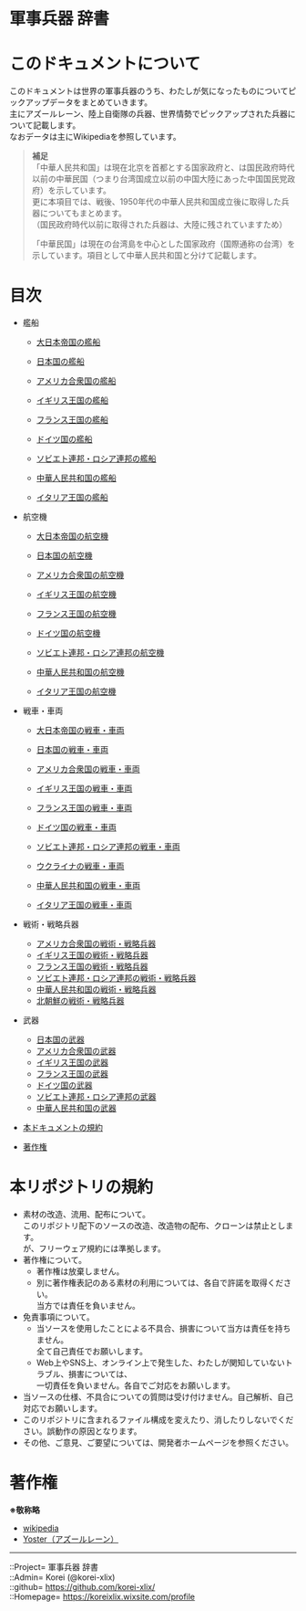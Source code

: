 # 軍事兵器 辞書

# このドキュメントについて <a name="aHowto"></a>
このドキュメントは世界の軍事兵器のうち、わたしが気になったものについてピックアップデータをまとめていきます。  
主にアズールレーン、陸上自衛隊の兵器、世界情勢でピックアップされた兵器について記載します。  
なおデータは主にWikipediaを参照しています。  
  
> **補足**  
> 「中華人民共和国」は現在北京を首都とする国家政府と、は国民政府時代以前の中華民国（つまり台湾国成立以前の中国大陸にあった中国国民党政府）を示しています。  
> 更に本項目では、戦後、1950年代の中華人民共和国成立後に取得した兵器についてもまとめます。  
> （国民政府時代以前に取得された兵器は、大陸に残されていますため）  
>   
> 「中華民国」は現在の台湾島を中心とした国家政府（国際通称の台湾）を示しています。項目として中華人民共和国と分けて記載します。  



# 目次 <a name="aMokuji"></a>
* 艦船
	* [大日本帝国の艦船](/ship/readme.md#aEmp-Japan)
	* [日本国の艦船](/ship_mod/readme.md#aJapan)

	* [アメリカ合衆国の艦船](/ship/readme.md#aAmerica)
	* [イギリス王国の艦船](/ship/readme.md#aEngland)
	* [フランス王国の艦船](/ship/readme.md#aFrance)
	* [ドイツ国の艦船](/ship/readme.md#aGermany)
	* [ソビエト連邦・ロシア連邦の艦船](/ship/readme.md#aRussia)
	* [中華人民共和国の艦船](/ship/readme.md#aChina)
	* [イタリア王国の艦船](/ship/readme.md#aItaly)

* 航空機
	* [大日本帝国の航空機](/plane/readme.md#aEmp-Japan)
	* [日本国の航空機](/plane/readme.md#aJapan)

	* [アメリカ合衆国の航空機](/plane/readme.md#aAmerica)
	* [イギリス王国の航空機](/plane/readme.md#aEngland)
	* [フランス王国の航空機](/plane/readme.md#aFrance)
	* [ドイツ国の航空機](/plane/readme.md#aGermany)
	* [ソビエト連邦・ロシア連邦の航空機](/plane/readme.md#aRussia)
	* [中華人民共和国の航空機](/plane/readme.md#aChina)
	* [イタリア王国の航空機](/plane/readme.md#aItaly)

* 戦車・車両
	* [大日本帝国の戦車・車両](/ground/readme.md#aEmp-Japan)
	* [日本国の戦車・車両](/ground/readme.md#aJapan)

	* [アメリカ合衆国の戦車・車両](/ground/readme.md#aAmerica)
	* [イギリス王国の戦車・車両](/ground/readme.md#aEngland)
	* [フランス王国の戦車・車両](/ground/readme.md#aFrance)
	* [ドイツ国の戦車・車両](/ground/readme.md#aGermany)
	* [ソビエト連邦・ロシア連邦の戦車・車両](/ground/readme.md#aRussia)
	* [ウクライナの戦車・車両](/ground/readme.md#aUkraine)
	* [中華人民共和国の戦車・車両](/ground/readme.md#aChina)
	* [イタリア王国の戦車・車両](/ground/readme.md#aItaly)

* 戦術・戦略兵器
	* [アメリカ合衆国の戦術・戦略兵器](/ground/readme.md#aStrAmerica)
	* [イギリス王国の戦術・戦略兵器](/ground/readme.md#aStrEngland)
	* [フランス王国の戦術・戦略兵器](/ground/readme.md#aStrFrance)
	* [ソビエト連邦・ロシア連邦の戦術・戦略兵器](/ground/readme.md#aStrSoviet)
	* [中華人民共和国の戦術・戦略兵器](/ground/readme.md#aStrChina)
	* [北朝鮮の戦術・戦略兵器](/ground/readme.md#aStrNortthKorea)

* 武器
	* [日本国の武器](/wepon/readme.md#aJapan)
	* [アメリカ合衆国の武器](/wepon/readme.md#aAmerica)
	* [イギリス王国の武器](/wepon/readme.md#aEngland)
	* [フランス王国の武器](/wepon/readme.md#aFrance)
	* [ドイツ国の武器](/wepon/readme.md#aGermany)
	* [ソビエト連邦・ロシア連邦の武器](/wepon/readme.md#aRussia)
	* [中華人民共和国の武器](/wepon/readme.md#aChina)

* [本ドキュメントの規約](#aRules)
* [著作権](#aCopyright)




# 本リポジトリの規約 <a name="aRules"></a>
* 素材の改造、流用、配布について。  
  このリポジトリ配下のソースの改造、改造物の配布、クローンは禁止とします。  
  が、フリーウェア規約には準拠します。  
* 著作権について。
  * 著作権は放棄しません。
  * 別に著作権表記のある素材の利用については、各自で許諾を取得ください。  
    当方では責任を負いません。  
* 免責事項について。
  * 当ソースを使用したことによる不具合、損害について当方は責任を持ちません。  
    全て自己責任でお願いします。  
  * Web上やSNS上、オンライン上で発生した、わたしが関知していないトラブル、損害については、  
    一切責任を負いません。各自でご対応をお願いします。  
* 当ソースの仕様、不具合についての質問は受け付けません。自己解析、自己対応でお願いします。  
* このリポジトリに含まれるファイル構成を変えたり、消したりしないでください。誤動作の原因となります。  
* その他、ご意見、ご要望については、開発者ホームページを参照ください。  


# 著作権 <a name="aCopyright"></a>
**※敬称略**  
* [wikipedia](https://ja.wikipedia.org/)  
* [Yoster（アズールレーン）](https://www.azurlane.jp/)  


***
::Project= 軍事兵器 辞書  
::Admin= Korei (@korei-xlix)  
::github= https://github.com/korei-xlix/  
::Homepage= https://koreixlix.wixsite.com/profile  
